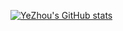 [![YeZhou's GitHub stats](https://github-readme-stats.vercel.app/api?username=yyyz1011&show_icons=true&theme=radical)](https://github.com/anuraghazra/github-readme-stats)
